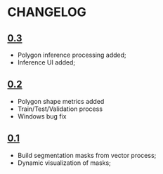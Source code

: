 # CHANGELOG

## [0.3](https://github.com/phborba/DeepLearningTools/releases/tag/0.3)

- Polygon inference processing added;
- Inference UI added;

## [0.2](https://github.com/phborba/DeepLearningTools/releases/tag/0.2)

- Polygon shape metrics added
- Train/Test/Validation process
- Windows bug fix

## [0.1](https://github.com/phborba/DeepLearningTools/releases/tag/0.1)

- Build segmentation masks from vector process;
- Dynamic visualization of masks;
